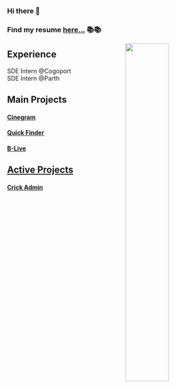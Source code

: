 ### Hi there 👋 
### Find my resume  <a href="https://drive.google.com/file/d/1ztCPmOLe-BHTaF5i7oDT0uvNiiS0GkAg/view?usp=sharing"> here...</a> 📚📚
   <span>
    <img align="right" width="45%" src="https://github-contribution-stats.vercel.app/api/?username=ankitkumar1578114">
   </span>
    <h2>
      Experience
    </h2> 
     SDE Intern @Cogoport <br/>
     SDE Intern @Parth 
    <h2>
      Main Projects
    </h2> 
    <h4> <a href="https://github.com/ankitkumar1578114/Cinegram">Cinegram </a></h4>
    <h4> <a href="https://github.com/NITP-Web-Developer/Quick-Finder-Frontend">Quick Finder</a> </h4>
    <h4> <a href="https://github.com/ankitkumar1578114/B-LIVE">B-Live</h4>

   <h2>
      Active Projects
    </h2>
   <h4> <a href="https://github.com/ankitkumar1578114/crick-admin">Crick Admin </a></h4>
</div>
